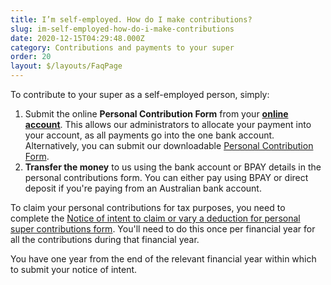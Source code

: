 ```yaml
---
title: I’m self-employed. How do I make contributions?
slug: im-self-employed-how-do-i-make-contributions
date: 2020-12-15T04:29:48.000Z
category: Contributions and payments to your super
order: 20
layout: $/layouts/FaqPage
---
```

To contribute to your super as a self-employed person, simply:

1. Submit the online **Personal Contribution Form** from your **[online account](https://my.futuresuper.com.au)**. This allows our administrators to allocate your payment into your account, as all payments go into the one bank account. Alternatively, you can submit our downloadable [Personal Contribution Form](https://www.futuresuper.com.au/personalcontributionsform).
2. **Transfer the money** to us using the bank account or BPAY details in the personal contributions form. You can either pay using BPAY or direct deposit if you're paying from an Australian bank account.

To claim your personal contributions for tax purposes, you need to complete the [Notice of intent to claim or vary a deduction for personal super contributions form](https://www.ato.gov.au/Forms/Notice-of-intent-to-claim-or-vary-a-deduction-for-personal-super-contributions/). You'll need to do this once per financial year for all the contributions during that financial year.

You have one year from the end of the relevant financial year within which to submit your notice of intent.
